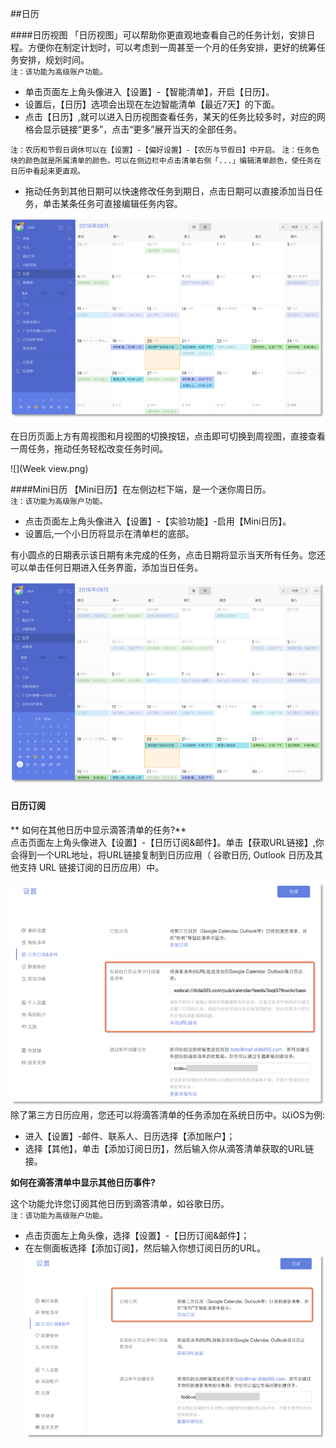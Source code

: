 ##日历

####日历视图
「日历视图」可以帮助你更直观地查看自己的任务计划，安排日程。方便你在制定计划时，可以考虑到一周甚至一个月的任务安排，更好的统筹任务安排，规划时间。
<br >`注：该功能为高级账户功能。`

* 单击页面左上角头像进入【设置】-【智能清单】，开启【日历】。
* 设置后，【日历】选项会出现在左边智能清单【最近7天】的下面。
* 点击【日历】,就可以进入日历视图查看任务，某天的任务比较多时，对应的网格会显示链接“更多”，点击“更多”展开当天的全部任务。

`注：农历和节假日调休可以在【设置】-【偏好设置】-【农历与节假日】中开启。`
`注：任务色块的颜色就是所属清单的颜色，可以在侧边栏中点击清单右侧「...」编辑清单颜色，使任务在日历中看起来更直观。`



* 拖动任务到其他日期可以快速修改任务到期日，点击日期可以直接添加当日任务，单击某条任务可直接编辑任务内容。

![](web-calendarview.png)

在日历页面上方有周视图和月视图的切换按钮，点击即可切换到周视图，直接查看一周任务，拖动任务轻松改变任务时间。

![](Week view.png)

####Mini日历
【Mini日历】在左侧边栏下端，是一个迷你周日历。
<br>`注：该功能为高级账户功能。`
* 点击页面左上角头像进入【设置】-【实验功能】-启用【Mini日历】。
* 设置后,一个小日历将显示在清单栏的底部。

有小圆点的日期表示该日期有未完成的任务，点击日期将显示当天所有任务。您还可以单击任何日期进入任务界面，添加当日任务。

![](web-mini0.png)

#### 日历订阅

** 如何在其他日历中显示滴答清单的任务?**
<br >点击页面左上角头像进入【设置】-【日历订阅&邮件】。单击【获取URL链接】,你会得到一个URL地址，将URL链接复制到日历应用（ 谷歌日历,  Outlook 日历及其他支持 URL 链接订阅的日历应用）中。

![](web-subtick.png)
<br >除了第三方日历应用，您还可以将滴答清单的任务添加在系统日历中。以iOS为例:
* 进入【设置】-邮件、联系人、日历选择【添加账户】；
* 选择【其他】，单击【添加订阅日历】，然后输入你从滴答清单获取的URL链接。

**如何在滴答清单中显示其他日历事件?**

这个功能允许您订阅其他日历到滴答清单，如谷歌日历。
<br >`注：该功能为高级账户功能。`
* 点击页面左上角头像，选择【设置】-【日历订阅&邮件】；
* 在左侧面板选择【添加订阅】，然后输入你想订阅日历的URL。
![](web-subsgoo.png)
